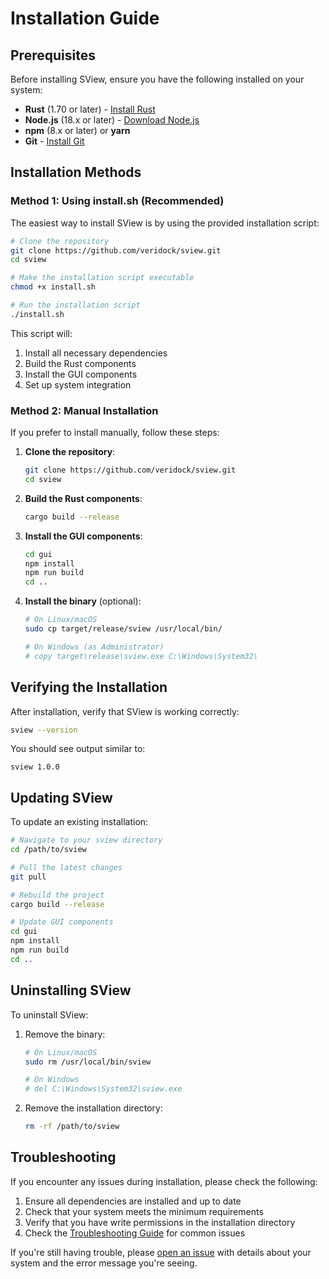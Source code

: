 # Installation Guide

## Prerequisites

Before installing SView, ensure you have the following installed on your system:

- **Rust** (1.70 or later) - [Install Rust](https://www.rust-lang.org/tools/install)
- **Node.js** (18.x or later) - [Download Node.js](https://nodejs.org/)
- **npm** (8.x or later) or **yarn**
- **Git** - [Install Git](https://git-scm.com/)

## Installation Methods

### Method 1: Using install.sh (Recommended)

The easiest way to install SView is by using the provided installation script:

```bash
# Clone the repository
git clone https://github.com/veridock/sview.git
cd sview

# Make the installation script executable
chmod +x install.sh

# Run the installation script
./install.sh
```

This script will:
1. Install all necessary dependencies
2. Build the Rust components
3. Install the GUI components
4. Set up system integration

### Method 2: Manual Installation

If you prefer to install manually, follow these steps:

1. **Clone the repository**:
   ```bash
   git clone https://github.com/veridock/sview.git
   cd sview
   ```

2. **Build the Rust components**:
   ```bash
   cargo build --release
   ```

3. **Install the GUI components**:
   ```bash
   cd gui
   npm install
   npm run build
   cd ..
   ```

4. **Install the binary** (optional):
   ```bash
   # On Linux/macOS
   sudo cp target/release/sview /usr/local/bin/
   
   # On Windows (as Administrator)
   # copy target\release\sview.exe C:\Windows\System32\
   ```

## Verifying the Installation

After installation, verify that SView is working correctly:

```bash
sview --version
```

You should see output similar to:
```
sview 1.0.0
```

## Updating SView

To update an existing installation:

```bash
# Navigate to your sview directory
cd /path/to/sview

# Pull the latest changes
git pull

# Rebuild the project
cargo build --release

# Update GUI components
cd gui
npm install
npm run build
cd ..
```

## Uninstalling SView

To uninstall SView:

1. Remove the binary:
   ```bash
   # On Linux/macOS
   sudo rm /usr/local/bin/sview
   
   # On Windows
   # del C:\Windows\System32\sview.exe
   ```

2. Remove the installation directory:
   ```bash
   rm -rf /path/to/sview
   ```

## Troubleshooting

If you encounter any issues during installation, please check the following:

1. Ensure all dependencies are installed and up to date
2. Check that your system meets the minimum requirements
3. Verify that you have write permissions in the installation directory
4. Check the [Troubleshooting Guide](../troubleshooting.md) for common issues

If you're still having trouble, please [open an issue](https://github.com/veridock/sview/issues) with details about your system and the error message you're seeing.
